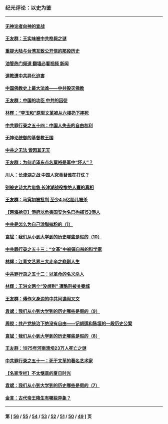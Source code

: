 ### 纪元评论：以史为鉴
---
#### [无神论者向神的宣战](../../pages/nsc1028/n13281535.md?10220330) 
#### [王友群：王实味被中共枪毙之谜](../../pages/nsc1028/n13307502.md?10220330) 
#### [重提大陆与台湾互致公开信的那段历史](../../pages/nsc1028/n13305095.md?10220330) 
#### [油管热门频道 翻墙必看视频 新闻](ok?10220330)
#### [道教遭中共异化迫害](../../pages/nsc1028/n13281463.md?10220330) 
#### [中国佛教史上最大法难——中共毁灭佛教](../../pages/nsc1028/n13281397.md?10220330) 
#### [王友群：中国的功臣 中共的囚徒](../../pages/nsc1028/n13291790.md?10220330) 
#### [林辉：“李玉和”原型文革被从六楼扔下摔死](../../pages/nsc1028/n13291564.md?10220330) 
#### [中共罪行录之五十四：中国人失去的自由权利](../../pages/nsc1028/n13290123.md?10220330) 
#### [无神论统御的基督教王国](../../pages/nsc1028/n13281280.md?10220330) 
#### [中共之无法 皆因其无天](../../pages/nsc1028/n13281088.md?10220330) 
#### [王友群：为何毛泽东点名粟裕是军中“坏人”？](../../pages/nsc1028/n13279118.md?10220330) 
#### [川人：长津湖之战 中国人究竟替谁在打仗？](../../pages/nsc1028/n13279096.md?10220330) 
#### [别被史诗大片忽悠 长津湖战役惨绝人寰的真相](../../pages/nsc1028/n13279023.md?10220330) 
#### [王友群：马寅初被批判 至少4.5亿胎儿被杀](../../pages/nsc1028/n13260313.md?10220330) 
#### [【网海拾贝】港府以危害国安为名已拘捕153港人](../../pages/nsc1028/n13257369.md?10220330) 
#### [中共是怎么为自己涂脂抹粉的（1）](../../pages/nsc1028/n13257311.md?10220330) 
#### [袁斌：我们从小到大学到的历史哪些是假的（10）](../../pages/nsc1028/n13252177.md?10220330) 
#### [中共罪行录之五十三：“文革”中被逼自杀的科学家](../../pages/nsc1028/n13249512.md?10220330) 
#### [林辉：江青文艺界三大走卒之悲剧人生](../../pages/nsc1028/n13248164.md?10220330) 
#### [中共罪行录之五十二：以革命的名义杀人](../../pages/nsc1028/n13247326.md?10220330) 
#### [林辉：王洪文两个“没想到” 遭酷刑被关秦城](../../pages/nsc1028/n13244136.md?10220330) 
#### [王友群：傅作义身边的中共间谍阎又文](../../pages/nsc1028/n13244038.md?10220330) 
#### [袁斌：我们从小到大学到的历史哪些是假的（9）](../../pages/nsc1028/n13243175.md?10220330) 
#### [周傥：共产党统治下绝没有自由——记胡适和陈垣的一段历史公案](../../pages/nsc1028/n13238349.md?10220330) 
#### [袁斌：我们从小到大学到的历史哪些是假的（8）](../../pages/nsc1028/n13238181.md?10220330) 
#### [王友群：1975年河南溃坝23万人死亡之谜](../../pages/nsc1028/n13231576.md?10220330) 
#### [中共罪行录之五十一：死于文革的著名艺术家](../../pages/nsc1028/n13229461.md?10220330) 
#### [【名家专栏】不太惬意的夏日时光](../../pages/nsc1028/n13226398.md?10220330) 
#### [袁斌：我们从小到大学到的历史哪些是假的（7）](../../pages/nsc1028/n13227610.md?10220330) 
#### [金言：古代帝王降生有哪些异象？](../../pages/nsc1028/n13226435.md?10220330) 

---
#### 第 [ [56](./56.md?10220330) / [55](./55.md?10220330) / [54](./54.md?10220330) / [53](./53.md?10220330) / [52](./52.md?10220330) / [51](./51.md?10220330) / [50](./50.md?10220330) / [49](./49.md?10220330) ] 页
